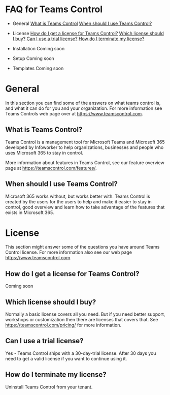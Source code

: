 # FAQ for Teams Control

- General
[What is Teams Control](#whatisteamscontrol)
[When should I use Teams Control?](#whenshouldiuseteamscontrol)

- License
[How do I get a license for Teams Control?](#howdoigetalicenseforteamscontrol)
[Which license should I buy?](#whichlicenseshouldibuy)
[Can I use a trial license?](#caniuseatriallicense)
[How do I terminate my license?](#howdoiterminatemylicense)

- Installation
Coming soon

- Setup
Coming soon

- Templates
Coming soon


# General
In this section you can find some of the answers on what teams control is, and what it can do for you and your organization. For more information see Teams Controls web page over at https://www.teamscontrol.com.

<a name="whatisteamscontrol"></a>
## What is Teams Control?
Teams Control is a management tool for Microsoft Teams and Microsoft 365 developed by Infoworker to help organizations, businesses and people who uses Microsoft 365 to stay in control.

More information about features in Teams Control, see our feature overview page at https://teamscontrol.com/features/.

<a name="whenshouldiuseteamscontrol"></a>
## When should I use Teams Control?
Microsoft 365 works without, but works better with. Teams Control is created by the users for the users to help and make it easier to stay in control, good overview and learn how to take advantage of the features that exists in Microsoft 365.

# License
This section might answer some of the questions you have around Teams Control license. For more information also see our web page https://www.teamscontrol.com. 

<a name="howdoigetalicenseforteamscontrol"></a>
## How do I get a license for Teams Control?
Coming soon

<a name="whichlicenseshouldibuy"></a>
## Which license should I buy?
Normally a basic license covers all you need. But if you need better support, workshops or customization then there are licenses that covers that. See https://teamscontrol.com/pricing/ for more information.

<a name="caniuseatriallicense"></a>
## Can I use a trial license?
Yes - Teams Control ships with a 30-day-trial license. After 30 days you need to get a valid license if you want to continue using it.

<a name="howdoiterminatemylicense"></a>
## How do I terminate my license?
Uninstall Teams Control from your tenant.